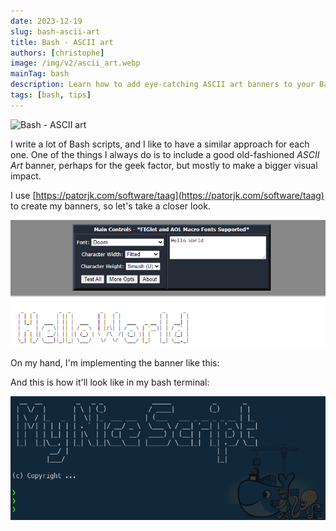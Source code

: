 ```yaml
---
date: 2023-12-19
slug: bash-ascii-art
title: Bash - ASCII art
authors: [christophe]
image: /img/v2/ascii_art.webp
mainTag: bash
description: Learn how to add eye-catching ASCII art banners to your Bash scripts for a bigger visual impact. Includes the recommended online tool (TAAG) and a full sample code implementation.
tags: [bash, tips]
---
```

![Bash - ASCII art](/img/v2/ascii_art.webp)

I write a lot of Bash scripts, and I like to have a similar approach for each one. One of the things I always do is to include a good old-fashioned *ASCII Art* banner, perhaps for the geek factor, but mostly to make a bigger visual impact.

I use [https://patorjk.com/software/taag](https://patorjk.com/software/taag) to create my banners, so let's take a closer look.

![Sample ASCII art](./images/sample.png)

<!-- truncate -->

On my hand, I'm implementing the banner like this:

<Snippet filename="script.sh" source="./files/script.sh" />

And this is how it'll look like in my bash terminal:

![Terminal](./images/terminal.png)
